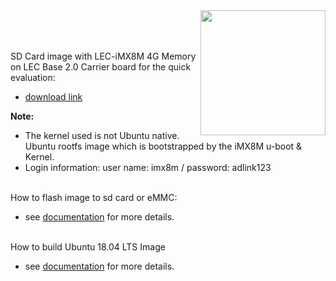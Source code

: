 <img src="https://assets.ubuntu.com/v1/8dd99b80-ubuntu-logo14.png" width="200" align="right">
<br>
<br>
<br>



SD Card image with LEC-iMX8M 4G Memory on LEC Base 2.0 Carrier board for the quick evaluation:
* [download link](https://hq0epm0west0us0storage.blob.core.windows.net/$web/public/SMARC/LEC-iMX8M/Ubuntu/LEC-iMX8M-4G_Ubuntu18.04_sdcard_20210122.zip)

**Note:**
* The kernel used is not Ubuntu native. Ubuntu rootfs image which is bootstrapped by the iMX8M u-boot & Kernel.
* Login information: user name: imx8m / password: adlink123 

<br>
How to flash image to sd card or eMMC:

* see [documentation](https://github.com/ADLINK/nxp-imx8m-ubuntu/wiki#step-4-flashing-installer-to-sd-card) for more details.



<br>
How to build Ubuntu 18.04 LTS Image

* see [documentation](https://github.com/ADLINK/nxp-imx8m-ubuntu/wiki) for more details.

  





 


